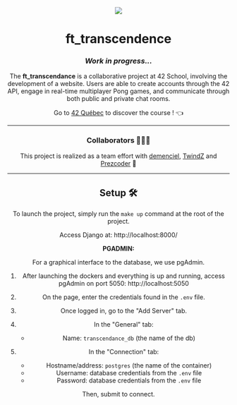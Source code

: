 <p align="center">
  <img src="https://github.com/LaOuede/42-project-badges/blob/main/badges/ft_transcendencee.png" />
</p>

<h1 align=center>ft_transcendence</h1>

<h3 align=center>
  
  _Work in progress..._

</h3>

<div align=center>

The <b>ft_transcendance</b> is a collaborative project at 42 School, involving the development of a website. Users are able to create accounts through the 42 API, engage in real-time multiplayer Pong games, and communicate through both public and private chat rooms.

</div>

<div align="center">

Go to [42 Québec](https://42quebec.com/) to discover the course ! 👈
</div>

---

<h3 align="center">Collaborators 👨🏼‍🚀</h3>

<div align="center">

This project is realized as a team effort with [demenciel](https://github.com/demenciel), [TwindZ](https://github.com/TwindZ) and [Prezcoder](https://github.com/Prezcoder) 🚀

</div>

---

<h2 align="center">Setup 🛠️</h2>

<div align="center">

To launch the project, simply run the `make up` command at the root of the project.

Access Django at: http://localhost:8000/

<b>PGADMIN:</b>

For a graphical interface to the database, we use pgAdmin.

1. After launching the dockers and everything is up and running, access pgAdmin on port 5050: http://localhost:5050

2. On the page, enter the credentials found in the `.env` file.

3. Once logged in, go to the "Add Server" tab.

4. In the "General" tab:
    - Name: `transcendance_db` (the name of the db)

5. In the "Connection" tab:
    - Hostname/address: `postgres` (the name of the container)
    - Username: database credentials from the `.env` file
    - Password: database credentials from the `.env` file

Then, submit to connect.

</div>
